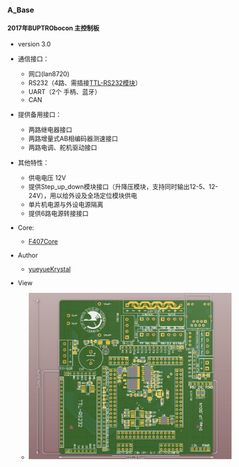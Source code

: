 
### A_Base

#### 2017年BUPTRObocon 主控制板

- version 3.0

- 通信接口：
	- 网口(lan8720)
	- RS232（4路、需插接[TTL-RS232模块](https://github.com/BUPTRobocon/RS232)）
	- UART（2个 手柄、蓝牙）
	- CAN

- 提供备用接口：
	- 两路继电器接口
	- 两路增量式AB相编码器测速接口
	- 两路电调、舵机驱动接口

- 其他特性：
	- 供电电压 12V
	- 提供Step_up_down模块接口（升降压模块，支持同时输出12-5、12-24V），用以给外设及全场定位模块供电
	- 单片机电源与外设电源隔离
	- 提供6路电源转接接口
- Core:
	- [F407Core](https://github.com/BUPTRobocon/stm32F407Core)

- Author 
	- [yueyueKrystal](https://github.com/yueyueKrystal)
	
- View
	- ![view](https://raw.githubusercontent.com/BUPTRobocon/A_Base/master/view.jpg)
	